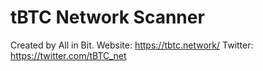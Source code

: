 # tBTC Network Scanner
Created by All in Bit.
Website: https://tbtc.network/
Twitter: https://twitter.com/tBTC_net
